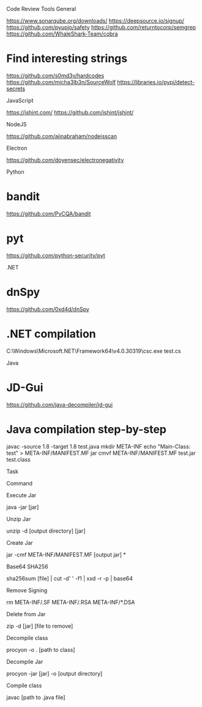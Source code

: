 Code Review Tools
General

https://www.sonarqube.org/downloads/
https://deepsource.io/signup/
https://github.com/pyupio/safety
https://github.com/returntocorp/semgrep
https://github.com/WhaleShark-Team/cobra
​
# Find interesting strings
https://github.com/s0md3v/hardcodes
https://github.com/micha3lb3n/SourceWolf
https://libraries.io/pypi/detect-secrets

JavaScript

https://jshint.com/
https://github.com/jshint/jshint/

NodeJS

https://github.com/ajinabraham/nodejsscan

Electron

https://github.com/doyensec/electronegativity

Python

# bandit
https://github.com/PyCQA/bandit
# pyt
https://github.com/python-security/pyt

.NET

# dnSpy
https://github.com/0xd4d/dnSpy
​
# .NET compilation
C:\Windows\Microsoft.NET\Framework64\v4.0.30319\csc.exe test.cs

Java

# JD-Gui
https://github.com/java-decompiler/jd-gui
​
# Java compilation step-by-step
javac -source 1.8 -target 1.8 test.java
mkdir META-INF
echo "Main-Class: test" > META-INF/MANIFEST.MF
jar cmvf META-INF/MANIFEST.MF test.jar test.class

Task
	

Command

Execute Jar
	

java -jar [jar]

Unzip Jar
	

unzip -d [output directory] [jar]

Create Jar
	

jar -cmf META-INF/MANIFEST.MF [output jar] *

Base64 SHA256
	

sha256sum [file] | cut -d' ' -f1 | xxd -r -p | base64

Remove Signing
	

rm META-INF/.SF META-INF/.RSA META-INF/*.DSA

Delete from Jar
	

zip -d [jar] [file to remove]

Decompile class
	

procyon -o . [path to class]

Decompile Jar
	

procyon -jar [jar] -o [output directory]

Compile class
	

javac [path to .java file]

